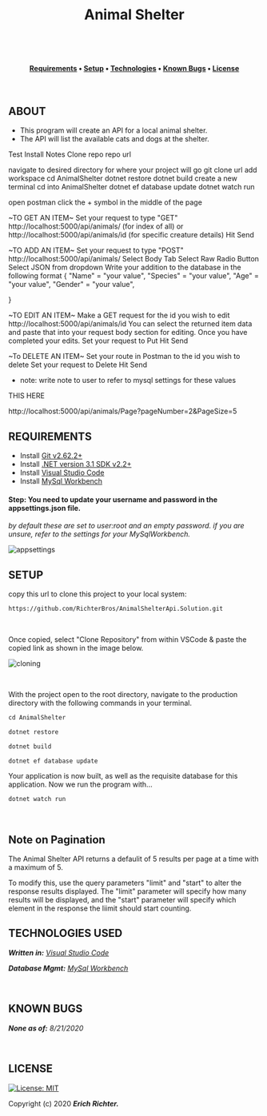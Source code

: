 







  
**<h1 align = "center">Animal Shelter**



     
<br>

<h4 align = "center">
  <a href="#requirements">Requirements</a> •
  <a href="#setup">Setup</a> •
  <a href="#technologies-used">Technologies</a> •
  <a href="#known-bugs">Known Bugs</a> •  
  <a href="#license">License</a></h4>

<br>

## **ABOUT**

* This program will create an API for a local animal shelter. 
* The API will list the available cats and dogs at the shelter.



Test Install Notes
Clone repo repo url 

navigate to desired directory for where your project will go
git clone url
add workspace
cd AnimalShelter
dotnet restore
dotnet build
create a new terminal
cd into AnimalShelter
dotnet ef database update
dotnet watch run

open postman
click the + symbol in the middle of the page

~TO GET AN ITEM~
Set your request to type "GET" 
http://localhost:5000/api/animals/ (for index of all)
or
http://localhost:5000/api/animals/id (for specific creature details)
Hit Send



~TO ADD AN ITEM~
Set your request to type "POST"
http://localhost:5000/api/animals/ 
Select Body Tab
Select Raw Radio Button
Select JSON from dropdown
Write your addition to the database in the following format
{
  "Name" = "your value",
  "Species" = "your value",
  "Age" = "your value",
  "Gender" = "your value",
 
}

~TO EDIT AN ITEM~
Make a GET request for the id you wish to edit
http://localhost:5000/api/animals/id
You can select the returned item data and paste that into your request body section for editing. 
Once you have completed your edits. 
Set your request to Put
Hit Send


~To DELETE AN ITEM~
Set your route in Postman to the id you wish to delete
Set your request to Delete
Hit Send

* note: write note to user to refer to mysql settings for these values



THIS HERE

http://localhost:5000/api/animals/Page?pageNumber=2&PageSize=5

## **REQUIREMENTS** 

* Install [Git v2.62.2+](https://git-scm.com/downloads/)
* Install [.NET version 3.1 SDK v2.2+](https://dotnet.microsoft.com/download/dotnet-core/2.2)
* Install [Visual Studio Code](https://code.visualstudio.com/)
* Install [MySql Workbench](https://www.mysql.com/products/workbench/)





#### Step: **You need to update your username and password in the appsettings.json file.**

_by default these are set to user:root and an empty password. if you are unsure, refer to the settings for your MySqlWorkbench._

![appsettings](https://coding-assets.s3-us-west-2.amazonaws.com/img/app-settings.png)

## **SETUP**

copy this url to clone this project to your local system:
```html
https://github.com/RichterBros/AnimalShelterApi.Solution.git
```

<br>

Once copied, select "Clone Repository" from within VSCode & paste the copied link as shown in the image below.

![cloning](https://coding-assets.s3-us-west-2.amazonaws.com/img/clone-github2.gif "Cloning from Github within VSCode")

<br>

With the project open to the root directory, navigate to the production directory with the following commands in your terminal.
```js 
cd AnimalShelter
```

```js 
dotnet restore 
```

```js 
dotnet build 
``` 

```js 
dotnet ef database update 
``` 

Your application is now built, as well as the requisite database for this application. Now we run the program with...
```js 
dotnet watch run 
``` 
<br>

## **Note on Pagination**
The Animal Shelter API returns a defaulit of 5 results per page at a time with a maximum of 5.

To modify this, use the query parameters "limit" and "start" to alter the response results displayed.  The "limit" parameter will specify how many results will be displayed, and the "start" parameter will specify which element in the response the liimit should start counting.
<br>

## **TECHNOLOGIES USED**

_**Written in:** [Visual Studio Code](https://code.visualstudio.com/)_

_**Database Mgmt:** [MySql Workbench](https://www.mysql.com/products/workbench/)_


<br>

## **KNOWN BUGS**

_**None as of:** 8/21/2020_

<br>



## **LICENSE**
[![License: MIT](https://img.shields.io/badge/License-MIT-yellow.svg)](https://opensource.org/licenses/MIT)

Copyright (c) 2020 **_Erich Richter._**